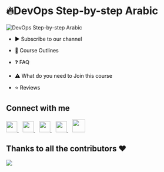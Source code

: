 # 🔥DevOps Step-by-step Arabic

![DevOps Step-by-step Arabic](https://socialify.git.ci/MohamedRadwan-DevOps/DevOps-step-by-step-arabic/image?description=1&descriptionEditable=Here%20you%20will%20find%20All%20the%20Info%20you%20might%20need%20to%20know%20about%20the%20DevOps%20Course%20I%20teach.&font=Inter&forks=1&pattern=Charlie%20Brown&stargazers=1&theme=Dark)

- <a href="https://www.youtube.com/c/MohamedRadwanArabic?sub_confirmation=1" title="Subscribe to Mohamed's YouTube Channel" style="background-color:#FFFFFF;color:#000000;text-decoration:none">▶ Subscribe to our channel </a>

- <a href="https://github.com/MohamedRadwan-DevOps/DevOps-step-by-step-arabic/blob/main/none-community/course-outline.md" style="background-color:#FFFFFF;color:#000000;text-decoration:none">📃 Course Outlines </a>

- <a href="https://github.com/MohamedRadwan-DevOps/DevOps-step-by-step-arabic/blob/main/none-community/devops-course-faq.md" title="FAQ" style="background-color:#FFFFFF;color:#000000;text-decoration:none;">❓ FAQ</a>
 
- <a href="https://github.com/MohamedRadwan-DevOps/DevOps-step-by-step-arabic/blob/main/none-community/course-info-prerequisite.md" title="Click here to see Prerequisite related to this Course" style="background-color:#FFFFFF;color:#000000;text-decoration:none">⚠️ What do you need to Join this course</a>

- <a href="https://github.com/MohamedRadwan-DevOps/DevOps-step-by-step-arabic/blob/main/none-community/reviews.md" title="Click here to See Members Reviews" style="background-color:#FFFFFF;color:#000000;text-decoration:none">⭐ Reviews</a>


## Connect with me
  <a href="https://twitter.com/mradwan06">
    <img width="30px" src="https://www.vectorlogo.zone/logos/twitter/twitter-official.svg" />
  </a>&ensp;
  <a href="https://www.linkedin.com/in/mohamedahmedradwan/">
    <img width="30px" src="https://www.vectorlogo.zone/logos/linkedin/linkedin-icon.svg" />
  </a>&ensp;
  <a href="https://www.youtube.com/c/MohamedRadwanArabic">
  <img width="30px" src="https://i.pinimg.com/originals/46/02/cb/4602cbc18967da9c1eba7452905cd99b.png" />
  </a>&ensp;
  <a href="#" target="_blank">
    <img width="30px" src="https://www.vectorlogo.zone/logos/instagram/instagram-icon.svg" />
  </a>&ensp;
  <a href="https://mohamedradwan.com/">
  <img width="35px" src="https://i.ibb.co/R9P4NqZ/pngegg.png" />
  </a>
 
 
## Thanks to all the contributors ❤️
<a href = "https://github.com/MohamedRadwan-DevOps/DevOps-step-by-step-arabic/graphs/contributors">
  <img src = "https://contrib.rocks/image?repo=MohamedRadwan-DevOps/DevOps-step-by-step-arabic"/>
</a>
